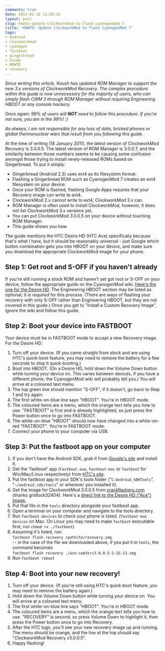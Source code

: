 ```yaml
---
comments: true
date: 2011-01-18 11:50:15
layout: post
slug: howto-update-clockworkmod-to-flash-cyanogenmod-7
title: 'HOWTO: Update ClockworkMod to flash CyanogenMod 7'
tags:
- Android
- clockworkmod
- cyanogen
- fastboot
- gingerbread
- Guide
- HOWTO
- recovery
---
```


_Since writing this article, Koush has updated ROM Manager to support the new 3.x versions of ClockworkMod Recovery.  The complex procedure within this guide is now unnecessary for the majority of users, who can simply flash CWM 3 through ROM Manager without requiring Engineering HBOOT or any console hackery._

_Once again: 99% of users will **NOT** need to follow this procedure. If you're not sure, you are in the 99%! :)_

_As always, I am not responsible for any loss of data, bricked phones or global thermonuclear wars that result from you following this guide._

At the time of writing (18 January 2011), the latest version of ClockworkMod Recovery is 3.0.0.5.  The latest version of ROM Manager is 3.0.0.7, and the similarity between those numbers seems to be causing some confusion amongst those trying to install newly-released ROMs based on Gingerbread.  To put it simply:

  * Gingerbread (Android 2.3) uses ext4 as its filesystem format.
  * Flashing a Gingerbread ROM such as CyanogenMod 7 creates an ext4 filesystem on your device.
  * Once your ROM is flashed, flashing Google Apps requires that your Recovery image can write to ext4.
  * ClockworkMod 2.x cannot write to ext4; ClockworkMod 3.x can.
  * ROM Manager is often used to install ClockworkMod, however, it does not list ClockworkMod 3.x versions yet.
  * You can put ClockworkMod 3.0.0.5 on your device without touching ROM Manager.
  * This guide shows you how.

The guide mentions the HTC Desire HD (HTC Ace) specifically because that's what I have, but it should be reasonably universal - just Google which button combination gets you into HBOOT on your device, and make sure you download the appropriate ClockworkMod image for your phone.

## Step 1: Get root and S-OFF if you haven't already

If you're still running a stock ROM and haven't yet got root or S-OFF on your device, follow the appropriate guide on the CyanogenMod wiki.  [Here's the one for the Desire HD](http://wiki.cyanogenmod.com/index.php?title=HTC_Desire_HD:_Full_Update_Guide).  The Engineering HBOOT section may be listed as optional; it _is required_ for this process.  (There are ways of flashing your recovery with only S-OFF rather than Engineering HBOOT, but they are not covered in this guide.)  Once you get to "Install a Custom Recovery Image", ignore the wiki and follow this guide.

## Step 2: Boot your device into FASTBOOT

Your device must be in FASTBOOT mode to accept a new Recovery image.  For the Desire HD:

  1. Turn off your device.  (If you came straight from stock and are using HTC's quick-boot feature, you may need to remove the battery for a few seconds to stop it quick-booting.)
  2. Boot into HBOOT.  (On a Desire HD, hold down the Volume Down button while turning your device on.  This varies between devices, if you have a different phone, the CyanogenMod wiki will probably tell you.)  You will arrive at a coloured text menu.
  3. The top green line should mention "S-OFF", if it doesn't, go back to Step 1 and try again.
  4. The first white-on-blue line says "HBOOT".  You're in HBOOT mode.
  5. The coloured items are a menu, which the orange text tells you how to use.  "FASTBOOT" is first and is already highlighted, so just press the Power button once to go into FASTBOOT.
  6. The white-on-blue "HBOOT" should now have changed into a white-on-red "FASTBOOT".  You're in FASTBOOT mode.
  7. Connect your phone to your computer via USB.

## Step 3: Put the fastboot app on your computer

  1. If you don't have the Android SDK, grab it from [Google's site](http://developer.android.com/sdk/index.html) and install it.
  2. Get the 'fastboot' app (`fastboot.exe`, `fastboot-mac` or `fastboot` for Win/Mac/Linux respectively) from [HTC's site](http://developer.htc.com/adp.html).
  3. Put the fastboot app in your SDK's tools folder ("`C:Android_SDKTools`", "`~/android_sdk/tools`" or wherever you installed it).
  4. Get the image for ClockworkMod 3.0.0.5 from [crackflashers.com](http://www.crackflashers.com) (thanks gridlock32404).  Here's a [direct link to the Desire HD ("Ace") image.](http://phones.crackflashers.com/ace/recoveries/ace-cwm3src3.0.0.5-1-16-11.img)
  5. Put that file in the `tools` directory alongside your fastboot app.
  6. Open a terminal on your computer and navigate to the tools directory.
  7. Run `fastboot devices` to check your phone is listed. (`fastboot-mac devices` on Mac. On Linux you may need to make `fastboot` executable first, run `chmod +x ./fastboot`)
  8. Assuming it's listed, run:  
`fastboot flash recovery /path/to/recovery.img`  
-- in the case of the file we downloaded above, if you put it in `tools`, the command becomes  
`fastboot flash recovery ./ace-cwm3src3.0.0.5-1-15-11.img`
  9. Run `fastboot reboot`

## Step 4: Boot into your new recovery!

  1. Turn off your device.  (If you're still using HTC's quick-boot feature, you may need to remove the battery again.)
  2. Hold down the Volume Down button while turning your device on.  You will arrive at a coloured text menu.
  3. The first white-on-blue line says "HBOOT".  You're in HBOOT mode.
  4. The coloured items are a menu, which the orange text tells you how to use.  "RECOVERY" is second, so press Volume Down to highlight it, then press the Power button once to go into Recovery.
  5. After the HTC logo, you'll see your new recovery image up and running.  The menu should be orange, and the line at the top should say "ClockworkMod Recovery v3.0.0.5".
  6. Happy flashing!
